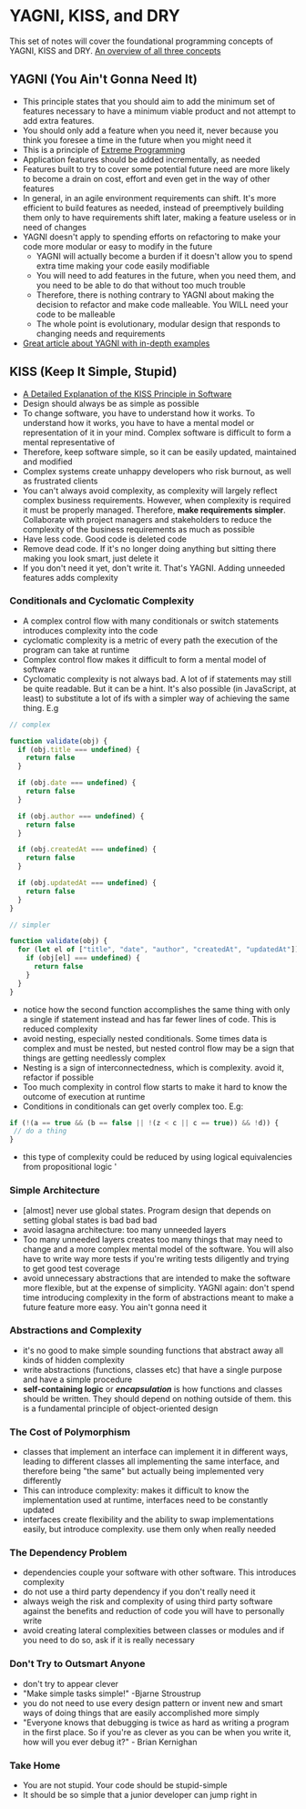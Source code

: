 # YAGNI, KISS, and DRY 
This set of notes will cover the foundational programming concepts of YAGNI, KISS and DRY.
[An overview of all three concepts](https://www.itexico.com/blog/software-development-kiss-yagni-dry-3-principles-to-simplify-your-life)

## YAGNI (You Ain't Gonna Need It)
- This principle states that you should aim to add the minimum set of features necessary to have a minimum viable product and not attempt to add extra features.
- You should only add a feature when you need it, never because you think you foresee a time in the future when you might need it 
- This is a principle of [Extreme Programming](https://en.wikipedia.org/wiki/Extreme_programming)
- Application features should be added incrementally, as needed
- Features built to try to cover some potential future need are more likely to become a drain on cost, effort and even get in the way of other features
- In general, in an agile environment requirements can shift. It's more efficient to build features as needed, instead of preemptively building them only to have requirements shift later, making a feature useless or in need of changes
- YAGNI doesn't apply to spending efforts on refactoring to make your code more modular or easy to modify in the future 
  - YAGNI will actually become a burden if it doesn't allow you to spend extra time making your code easily modifiable
  - You will need to add features in the future, when you need them, and you need to be able to do that without too much trouble 
  - Therefore, there is nothing contrary to YAGNI about making the decision to refactor and make code malleable. You WILL need your code to be malleable
  - The whole point is evolutionary, modular design that responds to changing needs and requirements
- [Great article about YAGNI with in-depth examples](https://martinfowler.com/bliki/Yagni.html)

## KISS (Keep It Simple, Stupid)
- [A Detailed Explanation of the KISS Principle in Software](https://thevaluable.dev/kiss-principle-explained/)
- Design should always be as simple as possible
- To change software, you have to understand how it works. To understand how it works, you have to have a mental model or representation of it in your mind. Complex software is difficult to form a mental representative of 
- Therefore, keep software simple, so it can be easily updated, maintained and modified
- Complex systems create unhappy developers who risk burnout, as well as frustrated clients 
- You can't always avoid complexity, as complexity will largely reflect complex business requirements. However, when complexity is required it must be properly managed. Therefore, **make requirements simpler**. Collaborate with project managers and stakeholders to reduce the complexity of the business requirements as much as possible 
- Have less code. Good code is deleted code
- Remove dead code. If it's no longer doing anything but sitting there making you look smart, just delete it
- If you don't need it yet, don't write it. That's YAGNI. Adding unneeded features adds complexity

### Conditionals and Cyclomatic Complexity 
- A complex control flow with many conditionals or switch statements introduces complexity into the code 
- cyclomatic complexity is a metric of every path the execution of the program can take at runtime
- Complex control flow makes it difficult to form a mental model of software 
- Cyclomatic complexity is not always bad. A lot of if statements may still be quite readable. But it can be a hint. It's also possible (in JavaScript, at least) to substitute a lot of ifs with a simpler way of achieving the same thing. E.g 

```js 
// complex 

function validate(obj) {
  if (obj.title === undefined) {
    return false 
  }

  if (obj.date === undefined) {
    return false 
  }

  if (obj.author === undefined) {
    return false
  }

  if (obj.createdAt === undefined) {
    return false
  }

  if (obj.updatedAt === undefined) {
    return false
  }
}
```

```js 
// simpler 

function validate(obj) {
  for (let el of ["title", "date", "author", "createdAt", "updatedAt"]) {
    if (obj[el] === undefined) {
      return false
    }
  }
}
```

- notice how the second function accomplishes the same thing with only a single if statement instead and has far fewer lines of code. This is reduced complexity
- avoid nesting, especially nested conditionals. Some times data is complex and must be nested, but nested control flow may be a sign that things are getting needlessly complex
- Nesting is a sign of interconnectedness, which is complexity. avoid it, refactor if possible 
- Too much complexity in control flow starts to make it hard to know the outcome of execution at runtime
- Conditions in conditionals can get overly complex too. E.g: 

```js 
if (!(a == true && (b == false || !(z < c || c == true)) && !d)) {
 // do a thing
}
```

- this type of complexity could be reduced by using logical equivalencies from propositional logic '

### Simple Architecture 
- [almost] never use global states. Program design that depends on setting global states is bad bad bad
- avoid lasagna architecture: too many unneeded layers 
- Too many unneeded layers creates too many things that may need to change and a more complex mental model of the software. You will also have to write way more tests if you're writing tests diligently and trying to get good test coverage
- avoid unnecessary abstractions that are intended to make the software more flexible, but at the expense of simplicity. YAGNI again: don't spend time introducing complexity in the form of abstractions meant to make a future feature more easy. You ain't gonna need it

### Abstractions and Complexity 
- it's no good to make simple sounding functions that abstract away all kinds of hidden complexity
- write abstractions (functions, classes etc) that have a single purpose and have a simple procedure
- **self-containing logic** or ***encapsulation*** is how functions and classes should be written. They should depend on nothing outside of them. this is a fundamental principle of object-oriented design

### The Cost of Polymorphism
- classes that implement an interface can implement it in different ways, leading to different classes all implementing the same interface, and therefore being "the same" but actually being implemented very differently 
- This can introduce complexity: makes it difficult to know the implementation used at runtime, interfaces need to be constantly updated
- interfaces create flexibility and the ability to swap implementations easily, but introduce complexity. use them only when really needed

### The Dependency Problem 
- dependencies couple your software with other software. This introduces complexity  
- do not use a third party dependency if you don't really need it 
- always weigh the risk and complexity of using third party software against the benefits and reduction of code you will have to personally write 
- avoid creating lateral complexities between classes or modules and if you need to do so, ask if it is really necessary

### Don't Try to Outsmart Anyone 
- don't try to appear clever
- "Make simple tasks simple!" -Bjarne Stroustrup 
- you do not need to use every design pattern or invent new and smart ways of doing things that are easily accomplished more simply 
- "Everyone knows that debugging is twice as hard as writing a program in the first place. So if you're as clever as you can be when you write it, how will you ever debug it?" - Brian Kernighan
  
### Take Home 
- You are not stupid. Your code should be stupid-simple 
- It should be so simple that a junior developer can jump right in
